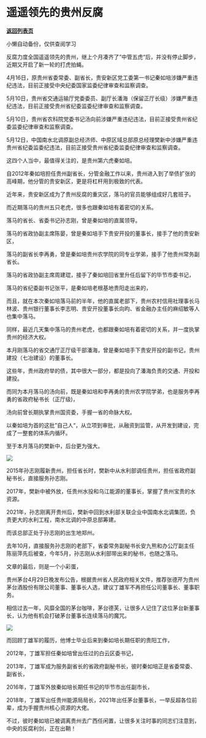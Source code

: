 # 遥遥领先的贵州反腐

[**返回列表页**](/gzh/政事堂2019)

小懒自动备份，仅供查阅学习

反腐力度全国遥遥领先的贵州，继上个月凑齐了”中管五虎“后，并没有停止脚步，近期又开启了新一轮的打虎拍蝇。

4月16日，原贵州省委常委、副省长，贵安新区党工委第一书记秦如培涉嫌严重违纪违法，目前正接受中央纪委国家监委纪律审查和监察调查。

5月10日，贵州省交通运输厅党委委员、副厅长潘海（保留正厅长级）涉嫌严重违纪违法，目前正接受贵州省纪委监委纪律审查和监察调查。

5月10日，贵州省农科院党委书记汤向前涉嫌严重违纪违法，目前正接受贵州省纪委监委纪律审查和监察调查。

5月12日，中国南水北调原副总经济师、中原区域总部原总经理樊新中涉嫌严重违贵州省纪委监委纪违法，目前正接受贵州省纪委监委纪律审查和监察调查。

这四个人当中，最值得关注的，是贵州第六虎秦如培。  

自2012年秦如培担任贵州副省长，分管金融工作以来，贵州进入到了举债扩张的高峰期，他分管的贵安新区，更是将杠杆用到极致的代表。

近年来，贵安新区成为了贵州反腐的重灾区，落马的官员能够组成好几套班子。  

而近期落马的贵州五只老虎，很多也跟秦如培有着密切的关系。  

落马的省长、省委书记孙志刚，曾是秦如培的直属领导。

落马的省政协副主席陈晏，曾是秦如培手下贵安开投的董事长，接手了他的贵安新区，

落马的副省长李再勇，曾是秦如培贵州农学院的同专业学弟，接手了他贵州常务副省长。

落马的省政协副主席周建琨，接手了秦如培回省里升任后留下的毕节市委书记，

落马的省纪委副书记张平，是秦如培老根基地贵阳走出来的，

而且，就在本次秦如培落马前的半年，他的直属老部下，贵州农村信用社理事长马林波、贵州银行董事长李志明、贵安开投董事长向昀、省金融办主任的麻绍敏等人也集中落马。

同样，最近几天集中落马的贵州老虎，也都跟秦如培有着密切的关系，并一度执掌贵州的经济大权。  

本月刚落马的省交通厅正厅级干部潘海，曾是秦如培手下贵安开投的副书记，贵州建投（七冶建设）的董事长。

这些年，贵州政府举的债，其中很大一部分，都是投向了潘海负责的交通、开投和建投。

而同为本月落马的汤向前，既是秦如培和李再勇的贵州农学院学弟，也是服务李再勇的省政府秘书长（正厅级)，

汤向前曾长期执掌贵州国资委，手握一省的命脉大权。

以秦如培为首的这批”自己人“，从立项到审批，从融资到监管，从开发到建设，完成了一整套的体系内循环。

至于本月落马的樊新中，后台更为强大。

![](https://mmbiz.qpic.cn/mmbiz_jpg/rxhS23yu8cNkicIODwtVKh5zgEnmsJfKmiaKVQk2qic13Wef5vIWibqBqOOB8VYiaQYFTmslp9Xh2m9OIzOn4pUvfBw/640?wx_fmt=jpeg&from;=appmsg)

2015年孙志刚履新贵州，担任省长时，樊新中从水利部调任贵州，担任省政府副秘书长，直接服务孙志刚。

2017年，樊新中被外放，任贵州水投和乌江能源的董事长，掌握了贵州宝贵的水资源。  

2021年，孙志刚离开贵州后，樊新中回到水利部关联企业中国南水北调集团，负责更大的水利工程，南水北调的中原总部筹建。

而该总部正处于孙志刚的出生地郑州。  

去年10月，直接服务孙志刚的老部下，省委常务副秘书长安九熊和办公厅副主任陈丽萍先后被查，今年5月，孙志刚从水利部带出来的秘书，也随之落马。

文章的最后，则是一个小彩蛋，

贵州茅台4月29日晚发布公告，根据贵州省人民政府相关文件，推荐张德芹为贵州茅台酒股份有限公司董事、董事长人选，建议丁雄军不再担任公司董事长、董事职务。

相信过去一年，风靡全国的茅台咖啡，茅台德芙，让很多人记住了这位茅台新董事长，认为他有机会打破茅台董事长连续落马的魔咒。

![](https://mmbiz.qpic.cn/mmbiz_jpg/rxhS23yu8cNkicIODwtVKh5zgEnmsJfKmSaHQuCxcLTP8E5ZrQRribOv2aRFaobtub2UjKiaKe3URMAiczjmT6WvRQ/640?wx_fmt=jpeg&from;=appmsg)

而回顾丁雄军的履历，他博士毕业后来到秦如培长期任职的贵阳工作，  

2012年，丁雄军担任秦如培曾出任过的白云区委书记，

2013年，丁雄军成为服务副省长的省政府副秘书长，彼时秦如培正是省委常委、副省长，

2016年，丁雄军外放秦如培长期任书记的毕节市出任副市长，

2018年，丁雄军出任贵州能源局局长，2021年出任茅台董事长，一举反超各位前辈，成为手握贵州核心资源的大佬。

不过，彼时秦如培已被调离贵州去广西任闲置，让很多关注时事的同志们注意到，中央的反腐利剑，正在出鞘！


